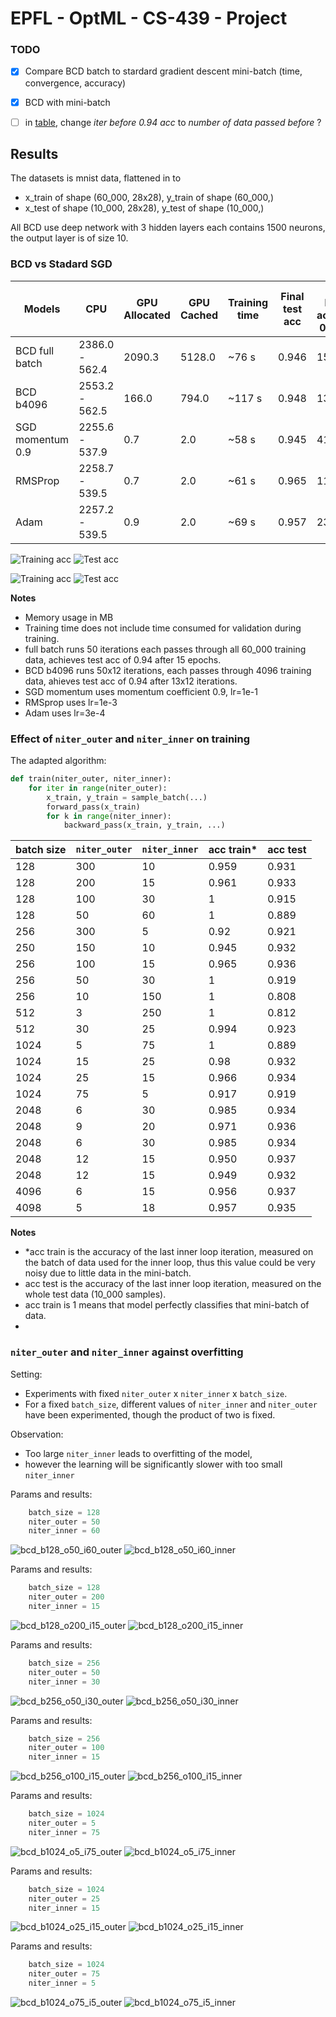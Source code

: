 # EPFL - OptML - CS-439 - Project

### TODO
- [x] Compare BCD batch to stardard gradient descent mini-batch (time, convergence, accuracy)
- [x] BCD with mini-batch
- [ ] in [table](###BCDvsStadardSGD), change *iter before 0.94 acc* to *number of data passed before* ?


## Results

The datasets is mnist data, flattened in to 
- x_train of shape (60_000, 28x28), y_train of shape (60_000,)
- x_test of shape (10_000, 28x28), y_test of shape (10_000,)

All BCD use deep network with 3 hidden layers each contains 1500 neurons, the output layer is of size 10. 

### BCD vs Stadard SGD

| Models | CPU | GPU Allocated | GPU Cached | Training time | Final test acc | iters before achieving 0.94 acc
| --- | --- | --- | --- | --- | --- | --- |
| BCD full batch | 2386.0 - 562.4 | 2090.3 | 5128.0 | ~76  s   | 0.946 | 15 |
| BCD b4096      | 2553.2 - 562.5 | 166.0  | 794.0  | ~117 s   | 0.948 | 13x12 |
| SGD momentum 0.9 | 2255.6 - 537.9 | 0.7  | 2.0    | ~58  s   | 0.945 | 41 |
| RMSProp        | 2258.7 - 539.5   | 0.7  | 2.0    | ~61  s   | 0.965 | 11 |
| Adam           | 2257.2 - 539.5   | 0.9  | 2.0     | ~69 s   | 0.957 | 23 |

![Training acc](images/compare_acc_train.png)
![Test acc](images/compare_acc_test.png)

![Training acc](images/compare_acc_train_with_mb.png)
![Test acc](images/compare_acc_test_with_mb.png)


**Notes**
- Memory usage in MB
- Training time does not include time consumed for validation during training.
- full batch runs 50 iterations each passes through all 60_000 training data, achieves test acc of 0.94 after 15 epochs.
- BCD b4096 runs 50x12 iterations, each passes through 4096 training data, ahieves test acc of 0.94 after 13x12 iterations. 
- SGD momentum uses momentum coefficient 0.9, lr=1e-1
- RMSprop uses lr=1e-3
- Adam uses lr=3e-4

### Effect of `niter_outer` and `niter_inner` on training

The adapted algorithm:
```python
def train(niter_outer, niter_inner):
    for iter in range(niter_outer):
        x_train, y_train = sample_batch(...)
        forward_pass(x_train)
        for k in range(niter_inner):
            backward_pass(x_train, y_train, ...)
```

| batch size | `niter_outer` | `niter_inner` | acc train* | acc test |
| --- | --- | --- | ---   | ---   |
| 128 | 300 | 10  | 0.959 | 0.931 | * 
| 128 | 200 | 15  | 0.961 | 0.933 | *
| 128 | 100 | 30  | 1     | 0.915 |
| 128 | 50  | 60  | 1     | 0.889 | *
| 256 | 300 | 5   | 0.92  | 0.921 |
| 250 | 150 | 10  | 0.945 | 0.932 | *
| 256 | 100 | 15  | 0.965 | 0.936 | *
| 256 | 50  | 30  | 1     | 0.919 | *
| 256 | 10  | 150 | 1     | 0.808 | *
| 512 | 3   | 250 | 1     | 0.812 | *
| 512 | 30  | 25  | 0.994 | 0.923 | *
| 1024| 5   | 75  | 1     | 0.889 | *
| 1024| 15  | 25  | 0.98  | 0.932 | *
| 1024| 25  | 15  | 0.966 | 0.934 | *
| 1024| 75  | 5   | 0.917 | 0.919 | *
| 2048| 6   | 30  | 0.985 | 0.934 | *
| 2048| 9   | 20  | 0.971 | 0.936 | *
| 2048| 6   | 30  | 0.985 | 0.934 | *
| 2048| 12  | 15  | 0.950 | 0.937 | *
| 2048| 12  | 15  | 0.949 | 0.932 | *
| 4096| 6   | 15  | 0.956 | 0.937 |
| 4098| 5   | 18  | 0.957 | 0.935 |


**Notes**
- *acc train is the accuracy of the last inner loop iteration, measured on the batch of data used for the inner loop, thus this value could be very noisy due to little data in the mini-batch. 
- acc test is the accuracy of the last inner loop iteration, measured on the whole test data (10_000 samples). 
- acc train is 1 means that model perfectly classifies that mini-batch of data. 
- 

### `niter_outer` and `niter_inner` against overfitting

Setting:
- Experiments with fixed `niter_outer` x `niter_inner` x `batch_size`. 
- For a fixed `batch_size`, different values of `niter_inner` and `niter_outer` have been experimented, though the product of two is fixed.

Observation:
- Too large `niter_inner` leads to overfitting of the model, 
- however the learning will be significantly slower with too small `niter_inner`


Params and results:
```python
    batch_size = 128
    niter_outer = 50
    niter_inner = 60
```
![bcd_b128_o50_i60_outer](images/bcd_b128_o50_i60_outer.png)
![bcd_b128_o50_i60_inner](images/bcd_b128_o50_i60_inner.png)

Params and results:
```python
    batch_size = 128
    niter_outer = 200
    niter_inner = 15
```
![bcd_b128_o200_i15_outer](images/bcd_b128_o200_i15_outer.png)
![bcd_b128_o200_i15_inner](images/bcd_b128_o200_i15_inner.png)

Params and results:
```python
    batch_size = 256
    niter_outer = 50
    niter_inner = 30
```
![bcd_b256_o50_i30_outer](images/bcd_b256_o50_i30_outer.png)
![bcd_b256_o50_i30_inner](images/bcd_b256_o50_i30_inner.png)

Params and results:
```python
    batch_size = 256
    niter_outer = 100
    niter_inner = 15
```
![bcd_b256_o100_i15_outer](images/bcd_b256_o100_i15_outer.png)
![bcd_b256_o100_i15_inner](images/bcd_b256_o100_i15_inner.png)

Params and results:
```python
    batch_size = 1024
    niter_outer = 5
    niter_inner = 75
```
![bcd_b1024_o5_i75_outer](images/bcd_b1024_o5_i75_outer.png)
![bcd_b1024_o5_i75_inner](images/bcd_b1024_o5_i75_inner.png)


Params and results:
```python
    batch_size = 1024
    niter_outer = 25
    niter_inner = 15
```
![bcd_b1024_o25_i15_outer](images/bcd_b1024_o25_i15_outer.png)
![bcd_b1024_o25_i15_inner](images/bcd_b1024_o25_i15_inner.png)

Params and results:
```python
    batch_size = 1024
    niter_outer = 75
    niter_inner = 5
```
![bcd_b1024_o75_i5_outer](images/bcd_b1024_o75_i5_outer.png)
![bcd_b1024_o75_i5_inner](images/bcd_b1024_o75_i5_inner.png)
